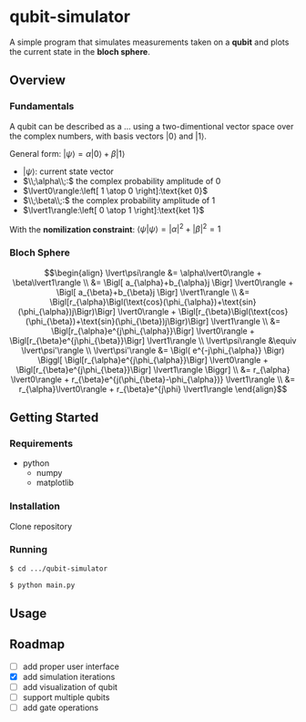 # qubit-simulator
A simple program that simulates measurements taken on a **qubit** and plots the current state in the **bloch sphere**.

## Overview

### Fundamentals
A qubit can be described as a ... using a two-dimentional vector space over the complex numbers, with basis vectors $\lvert0\rangle$ and $\lvert1\rangle$. 

General form: $\lvert\psi\rangle = \alpha\lvert0\rangle + \beta\lvert1\rangle$

- $\lvert\psi\rangle:$ current state vector
- $\\;\alpha\\;:$ the complex probability amplitude of $0$
- $\lvert0\rangle:\left[ 1 \atop 0 \right]:\text{ket 0}$
- $\\;\beta\\;:$ the complex probability amplitude of $1$
- $\lvert1\rangle:\left[ 0 \atop 1 \right]:\text{ket 1}$

With the **nomilization constraint**: $\langle\psi\vert\psi\rangle = \lvert\alpha\rvert^{2} + \lvert\beta\rvert^{2} = 1$

### Bloch Sphere
```math
\begin{align}

    \lvert\psi\rangle &= \alpha\lvert0\rangle + \beta\lvert1\rangle \\

    &= \Bigl[ a_{\alpha}+b_{\alpha}j \Bigr] \lvert0\rangle
     + \Bigl[ a_{\beta}+b_{\beta}j \Bigr] \lvert1\rangle \\

    &= \Bigl[r_{\alpha}\Bigl(\text{cos}(\phi_{\alpha})+\text{sin}(\phi_{\alpha})j\Bigr)\Bigr] \lvert0\rangle
     + \Bigl[r_{\beta}\Bigl(\text{cos}(\phi_{\beta})+\text{sin}(\phi_{\beta})j\Bigr)\Bigr] \lvert1\rangle \\

    &= \Bigl[r_{\alpha}e^{j\phi_{\alpha}}\Bigr] \lvert0\rangle
     + \Bigl[r_{\beta}e^{j\phi_{\beta}}\Bigr] \lvert1\rangle \\

    \lvert\psi\rangle &\equiv \lvert\psi'\rangle \\

    \lvert\psi'\rangle &= \Bigl( e^{-j\phi_{\alpha}} \Bigr)
       \Biggl[ \Bigl[r_{\alpha}e^{j\phi_{\alpha}}\Bigr] \lvert0\rangle
     + \Bigl[r_{\beta}e^{j\phi_{\beta}}\Bigr] \lvert1\rangle \Biggr] \\

    &= r_{\alpha} \lvert0\rangle
     + r_{\beta}e^{j(\phi_{\beta}-\phi_{\alpha})} \lvert1\rangle \\

    &= r_{\alpha}\lvert0\rangle
     + r_{\beta}e^{j\phi} \lvert1\rangle

\end{align}
```

## Getting Started

### Requirements
- python
    - numpy
    - matplotlib

### Installation
Clone repository

### Running
```sh
$ cd .../qubit-simulator
```
```sh
$ python main.py 
```

## Usage

## Roadmap
- [ ] add proper user interface
- [X] add simulation iterations
- [ ] add visualization of qubit
- [ ] support multiple qubits
- [ ] add gate operations

